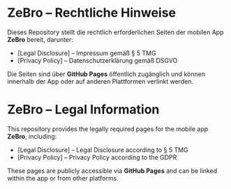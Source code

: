 # ZeBro – Rechtliche Hinweise

Dieses Repository stellt die rechtlich erforderlichen Seiten der mobilen App **ZeBro** bereit, darunter:

- [Legal Disclosure] – Impressum gemäß § 5 TMG  
- [Privacy Policy] – Datenschutzerklärung gemäß DSGVO

Die Seiten sind über **GitHub Pages** öffentlich zugänglich und können innerhalb der App oder auf anderen Plattformen verlinkt werden.

# ZeBro – Legal Information

This repository provides the legally required pages for the mobile app **ZeBro**, including:

- [Legal Disclosure] – Legal Disclosure according to § 5 TMG  
- [Privacy Policy] – Privacy Policy according to the GDPR

These pages are publicly accessible via **GitHub Pages** and can be linked within the app or from other platforms.


